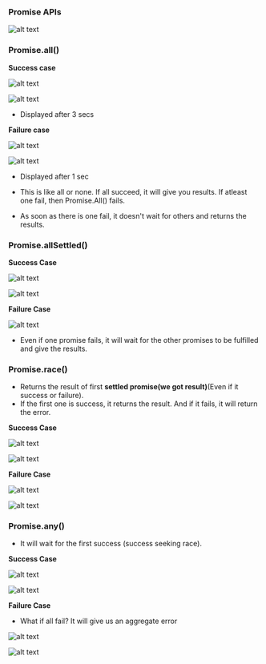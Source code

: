 ### Promise APIs

![alt text](image-13.png)


### Promise.all()

**Success case**

![alt text](image.png)

![alt text](image-8.png)

- Displayed after 3 secs

**Failure case**

![alt text](image-1.png)

![alt text](image-9.png)

- Displayed after 1 sec


- This is like all or none. If all succeed, it will give you results. If atleast one fail, then Promise.All() fails.

- As soon as there is one fail, it doesn't wait for others and returns the results.


### Promise.allSettled()

**Success Case**

![alt text](image-2.png)

![alt text](image-10.png)

**Failure Case**

![alt text](image-3.png)

- Even if one promise fails, it will wait for the other promises to be fulfilled and give the results.

### Promise.race()

- Returns the result of first **settled promise(we got result)**(Even if it success or failure).
- If the first one is success, it returns the result. And if it fails, it will return the error.

**Success Case**

![alt text](image-4.png)

![alt text](image-11.png)


**Failure Case**


![alt text](image-5.png)

![alt text](image-12.png)


### Promise.any()

- It will wait for the first success (success seeking race).

**Success Case**

![alt text](image-6.png)

![alt text](image-14.png)

**Failure Case**

- What if all fail? It will give us an aggregate error

![alt text](image-7.png)

![alt text](image-15.png)

